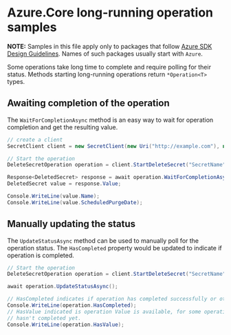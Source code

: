 # Azure.Core long-running operation samples

**NOTE:** Samples in this file apply only to packages that follow [Azure SDK Design Guidelines](https://azure.github.io/azure-sdk/dotnet_introduction.html). Names of such packages usually start with `Azure`. 

Some operations take long time to complete and require polling for their status. Methods starting long-running operations return `*Operation<T>` types.

## Awaiting completion of the operation

The `WaitForCompletionAsync` method is an easy way to wait for operation completion and get the resulting value.

```C# Snippet:OperationCompletion
// create a client
SecretClient client = new SecretClient(new Uri("http://example.com"), new DefaultAzureCredential());

// Start the operation
DeleteSecretOperation operation = client.StartDeleteSecret("SecretName");

Response<DeletedSecret> response = await operation.WaitForCompletionAsync();
DeletedSecret value = response.Value;

Console.WriteLine(value.Name);
Console.WriteLine(value.ScheduledPurgeDate);
```

## Manually updating the status

The `UpdateStatusAsync` method can be used to manually poll for the operation status. The `HasCompleted` property would be updated to indicate if operation is completed.

```C# Snippet:OperationUpdateStatus
// Start the operation
DeleteSecretOperation operation = client.StartDeleteSecret("SecretName");

await operation.UpdateStatusAsync();

// HasCompleted indicates if operation has completed successfully or otherwise
Console.WriteLine(operation.HasCompleted);
// HasValue indicated is operation Value is available, for some operations it can return true even when operation
// hasn't completed yet.
Console.WriteLine(operation.HasValue);
```
